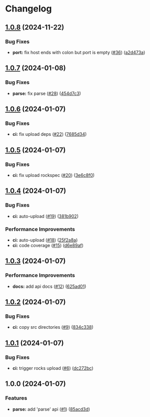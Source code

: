 # Changelog

## [1.0.8](https://github.com/linrongbin16/giturlparser.lua/compare/v1.0.7...v1.0.8) (2024-11-22)


### Bug Fixes

* **port:** fix host ends with colon but port is empty ([#36](https://github.com/linrongbin16/giturlparser.lua/issues/36)) ([a2d473a](https://github.com/linrongbin16/giturlparser.lua/commit/a2d473a129500069bcbc836d3ad572225a765a29))

## [1.0.7](https://github.com/linrongbin16/giturlparser.lua/compare/v1.0.6...v1.0.7) (2024-01-08)


### Bug Fixes

* **parse:** fix parse ([#28](https://github.com/linrongbin16/giturlparser.lua/issues/28)) ([454d7c3](https://github.com/linrongbin16/giturlparser.lua/commit/454d7c3094669641c5e5dcc3060947f2364e7634))

## [1.0.6](https://github.com/linrongbin16/giturlparser.lua/compare/v1.0.5...v1.0.6) (2024-01-07)


### Bug Fixes

* **ci:** fix upload deps ([#22](https://github.com/linrongbin16/giturlparser.lua/issues/22)) ([7685d34](https://github.com/linrongbin16/giturlparser.lua/commit/7685d34fd2a44677aec0caf1a600cd8d968cf3a8))

## [1.0.5](https://github.com/linrongbin16/giturlparser.lua/compare/v1.0.4...v1.0.5) (2024-01-07)


### Bug Fixes

* **ci:** fix upload rockspec ([#20](https://github.com/linrongbin16/giturlparser.lua/issues/20)) ([3e6c8f0](https://github.com/linrongbin16/giturlparser.lua/commit/3e6c8f0ce061467160a30ce5d6737cfb636d4f0a))

## [1.0.4](https://github.com/linrongbin16/giturlparser.lua/compare/v1.0.3...v1.0.4) (2024-01-07)


### Bug Fixes

* **ci:** auto-upload ([#19](https://github.com/linrongbin16/giturlparser.lua/issues/19)) ([381b902](https://github.com/linrongbin16/giturlparser.lua/commit/381b902584ea47e1d81f773ca1e50b70c939be50))


### Performance Improvements

* **ci:** auto-upload ([#18](https://github.com/linrongbin16/giturlparser.lua/issues/18)) ([25f2a8a](https://github.com/linrongbin16/giturlparser.lua/commit/25f2a8a0496b6d742d7df51e49a33096cf8c6b75))
* **ci:** code coverage ([#15](https://github.com/linrongbin16/giturlparser.lua/issues/15)) ([d6e89af](https://github.com/linrongbin16/giturlparser.lua/commit/d6e89af73283d86e64f5bf9f875e35d310d466ea))

## [1.0.3](https://github.com/linrongbin16/giturlparser.lua/compare/v1.0.2...v1.0.3) (2024-01-07)


### Performance Improvements

* **docs:** add api docs ([#12](https://github.com/linrongbin16/giturlparser.lua/issues/12)) ([625ad01](https://github.com/linrongbin16/giturlparser.lua/commit/625ad016a4b6f515d169d93a67aff0b1ab9e8284))

## [1.0.2](https://github.com/linrongbin16/giturlparser.lua/compare/v1.0.1...v1.0.2) (2024-01-07)


### Bug Fixes

* **ci:** copy src directories ([#9](https://github.com/linrongbin16/giturlparser.lua/issues/9)) ([834c338](https://github.com/linrongbin16/giturlparser.lua/commit/834c338d10c0b08a61571277df873027cf069c63))

## [1.0.1](https://github.com/linrongbin16/giturlparser.lua/compare/v1.0.0...v1.0.1) (2024-01-07)


### Bug Fixes

* **ci:** trigger rocks upload ([#6](https://github.com/linrongbin16/giturlparser.lua/issues/6)) ([dc272bc](https://github.com/linrongbin16/giturlparser.lua/commit/dc272bc7dfa5e1cbfaf4d20ec916afa1f693aa1f))

## 1.0.0 (2024-01-07)


### Features

* **parse:** add 'parse' api ([#1](https://github.com/linrongbin16/giturlparser.lua/issues/1)) ([85acd3d](https://github.com/linrongbin16/giturlparser.lua/commit/85acd3d1bcc382b14bf6787217810be339a90001))
